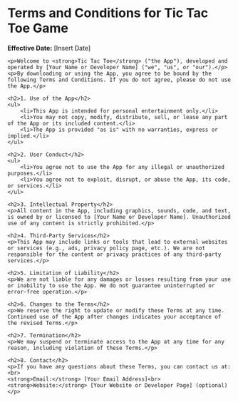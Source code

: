 <!DOCTYPE html>
<html lang="en">
<head>
    <meta charset="UTF-8">
    <title>Terms and Conditions - Tic Tac Toe Game</title>
</head>
<body>
    <h1>Terms and Conditions for Tic Tac Toe Game</h1>
    <p><strong>Effective Date:</strong> [Insert Date]</p>

    <p>Welcome to <strong>Tic Tac Toe</strong> ("the App"), developed and operated by [Your Name or Developer Name] ("we", "us", or "our").</p>
    <p>By downloading or using the App, you agree to be bound by the following Terms and Conditions. If you do not agree, please do not use the App.</p>

    <h2>1. Use of the App</h2>
    <ul>
        <li>This App is intended for personal entertainment only.</li>
        <li>You may not copy, modify, distribute, sell, or lease any part of the App or its included content.</li>
        <li>The App is provided "as is" with no warranties, express or implied.</li>
    </ul>

    <h2>2. User Conduct</h2>
    <ul>
        <li>You agree not to use the App for any illegal or unauthorized purposes.</li>
        <li>You agree not to exploit, disrupt, or abuse the App, its code, or services.</li>
    </ul>

    <h2>3. Intellectual Property</h2>
    <p>All content in the App, including graphics, sounds, code, and text, is owned by or licensed to [Your Name or Developer Name]. Unauthorized use of any content is strictly prohibited.</p>

    <h2>4. Third-Party Services</h2>
    <p>This App may include links or tools that lead to external websites or services (e.g., ads, privacy policy page, etc.). We are not responsible for the content or privacy practices of any third-party services.</p>

    <h2>5. Limitation of Liability</h2>
    <p>We are not liable for any damages or losses resulting from your use or inability to use the App. We do not guarantee uninterrupted or error-free operation.</p>

    <h2>6. Changes to the Terms</h2>
    <p>We reserve the right to update or modify these Terms at any time. Continued use of the App after changes indicates your acceptance of the revised Terms.</p>

    <h2>7. Termination</h2>
    <p>We may suspend or terminate access to the App at any time for any reason, including violation of these Terms.</p>

    <h2>8. Contact</h2>
    <p>If you have any questions about these Terms, you can contact us at:<br>
    <strong>Email:</strong> [Your Email Address]<br>
    <strong>Website:</strong> [Your Website or Developer Page] (optional)</p>
</body>
</html>
